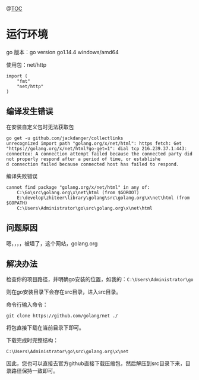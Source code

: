 @[TOC](go编译找不到包golang.org/x/net)

# 运行环境

go 版本：go version go1.14.4 windows/amd64

使用包：net/http

```
import (
	"fmt"
	"net/http"
)

```

## 编译发生错误

在安装自定义包时无法获取包

```
go get -u github.com/jackdanger/collectlinks
unrecognized import path "golang.org/x/net/html": https fetch: Get "https://golang.org/x/net/html?go-get=1": dial tcp 216.239.37.1:443: connectex: A connection attempt failed because the connected party did not properly respond after a period of time, or establishe
d connection failed because connected host has failed to respond.

```
编译失败错误
```
cannot find package "golang.org/x/net/html" in any of:
	C:\Go\src\golang.org\x\net\html (from $GOROOT)
	E:\develop\zhiteer\library\golang\src\golang.org\x\net\html (from $GOPATH)
	C:\Users\Administrator\go\src\golang.org\x\net\html
```
## 问题原因

嗯，，，，被墙了，这个网站，golang.org



## 解决办法
检查你的项目路径，并明确go安装的位置，如我的：`C:\Users\Administrator\go`

则在go安装目录下会存在src目录，进入src目录。

命令行输入命令：

```
git clone https://github.com/golang/net ./
```

将包直接下载在当前目录下即可。

下载完成时完整结构：

`C:\Users\Administrator\go\src\golang.org\x\net`

因此，您也可以直接去官方github直接下载压缩包，然后解压到src目录下来，目录路径保持一致即可。

